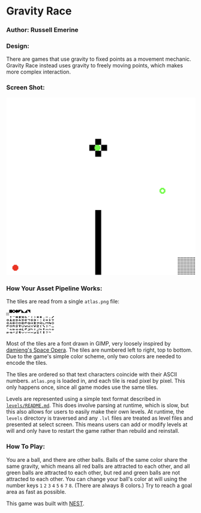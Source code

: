 # Gravity Race

### Author: Russell Emerine

### Design: 
There are games that use gravity to fixed points as a movement mechanic. 
Gravity Race instead uses gravity to freely moving points, which makes more complex interaction.

### Screen Shot:

![Screen Shot](screenshot.png)

### How Your Asset Pipeline Works:

The tiles are read from a single `atlas.png` file:

![Screen Shot](atlas.png)

Most of the tiles are a font drawn in GIMP, very loosely inspired by
[damieng's Space Opera](https://damieng.com/typography/zx-origins/space-opera/).
The tiles are numbered left to right, top to bottom.
Due to the game's simple color scheme, only two colors are needed to encode the tiles.

The tiles are ordered so that text characters coincide with their ASCII numbers.
`atlas.png` is loaded in, and each tile is read pixel by pixel.
This only happens once, since all game modes use the same tiles.

Levels are represented using a simple text format described in 
[`levels/README.md`](levels/README.md).
This does involve parsing at runtime, which is slow,
but this also allows for users to easily make their own levels.
At runtime, the `levels` directory is traversed and any `.lvl` files
are treated as level files and presented at select screen.
This means users can add or modify levels at will
and only have to restart the game rather than rebuild and reinstall.

### How To Play:

You are a ball, and there are other balls.
Balls of the same color share the same gravity,
which means all red balls are attracted to each other,
and all green balls are attracted to each other,
but red and green balls are not attracted to each other.
You can change your ball's color at will using the number keys `1` `2` `3` `4` `5` `6` `7` `8`.
(There are always 8 colors.)
Try to reach a goal area as fast as possible.

This game was built with [NEST](NEST.md).

